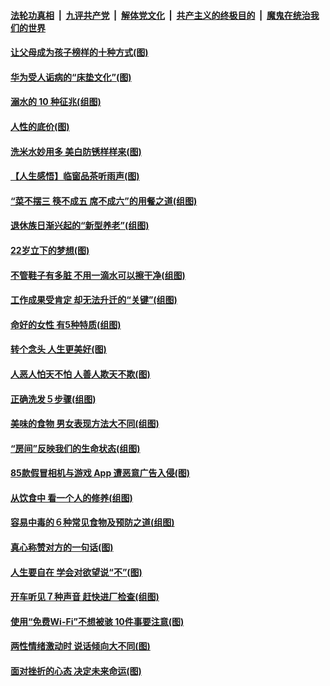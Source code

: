 ####  [法轮功真相](../../../../basic/blob/master/README.md?t=08221426) &nbsp;|&nbsp; [九评共产党](../../../../9ping.md/blob/master/README.md?t=08221426) &nbsp;|&nbsp; [解体党文化](../../../../jtdwh.md/blob/master/README.md?t=08221426)  &nbsp;|&nbsp; [共产主义的终极目的](../../../../gczydzjmd.md/blob/master/README.md?t=08221426) &nbsp;|&nbsp; [魔鬼在统治我们的世界](../../../../mgztzwmdsj.md/blob/master/README.md?t=08221426) 

#### [让父母成为孩子榜样的十种方式(图)](../pages/p8/903846.md?t=08221426) 

#### [华为受人诟病的“床垫文化”(图)](../pages/p8/904484.md?t=08221426) 

#### [溺水的 10 种征兆(组图)](../pages/p8/904474.md?t=08221426) 

#### [人性的底价(图)](../pages/p8/903840.md?t=08221426) 

#### [洗米水妙用多 美白防锈样样来(图)](../pages/p8/904384.md?t=08221426) 

#### [【人生感悟】临窗品茶听雨声(图)](../pages/p8/903880.md?t=08221426) 

#### [“菜不摆三 筷不成五 席不成六”的用餐之道(组图)](../pages/p8/904364.md?t=08221426) 

#### [退休族日渐兴起的“新型养老”(组图)](../pages/p8/904025.md?t=08221426) 

#### [22岁立下的梦想(图)](../pages/p8/904247.md?t=08221426) 

#### [不管鞋子有多脏 不用一滴水可以擦干净(组图)](../pages/p8/903833.md?t=08221426) 

#### [工作成果受肯定 却无法升迁的“关键”(组图)](../pages/p8/904239.md?t=08221426) 

#### [命好的女性 有5种特质(组图)](../pages/p8/904008.md?t=08221426) 

#### [转个念头 人生更美好(图)](../pages/p8/903829.md?t=08221426) 

#### [人恶人怕天不怕 人善人欺天不欺(图)](../pages/p8/903708.md?t=08221426) 

#### [正确洗发５步骤(组图)](../pages/p8/904066.md?t=08221426) 

#### [美味的食物 男女表现方法大不同(组图)](../pages/p8/904038.md?t=08221426) 

#### [“房间”反映我们的生命状态(组图)](../pages/p8/903625.md?t=08221426) 

#### [85款假冒相机与游戏 App 遭恶意广告入侵(图)](../pages/p8/904001.md?t=08221426) 

#### [从饮食中 看一个人的修养(组图)](../pages/p8/904020.md?t=08221426) 

#### [容易中毒的６种常见食物及预防之道(组图)](../pages/p8/904019.md?t=08221426) 

#### [真心称赞对方的一句话(图)](../pages/p8/903899.md?t=08221426) 

#### [人生要自在 学会对欲望说“不”(图)](../pages/p8/903822.md?t=08221426) 

#### [开车听见７种声音 赶快进厂检查(组图)](../pages/p8/903792.md?t=08221426) 

#### [使用“免费Wi-Fi”不想被骇 10件事要注意(图)](../pages/p8/903693.md?t=08221426) 

#### [两性情绪激动时 说话倾向大不同(图)](../pages/p8/903896.md?t=08221426) 

#### [面对挫折的心态 决定未来命运(图)](../pages/p8/903615.md?t=08221426) 

